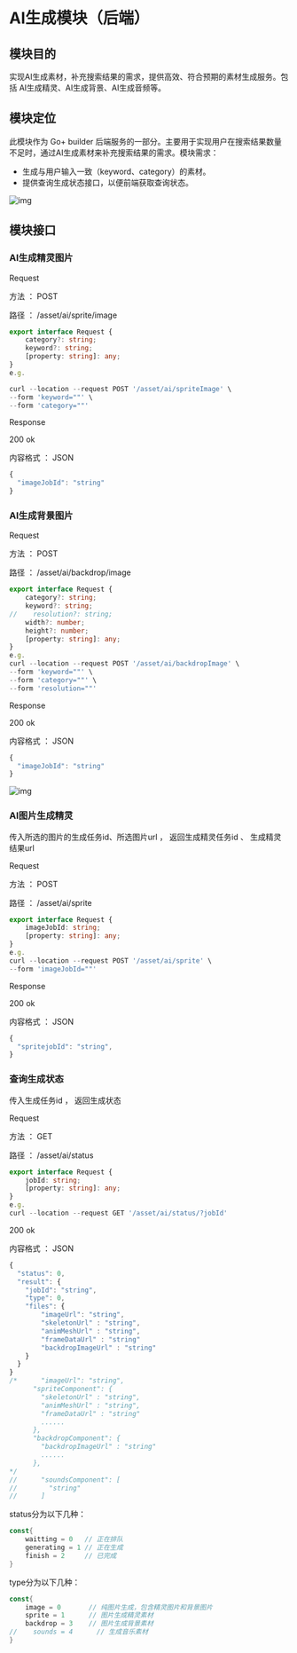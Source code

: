 # AI生成模块（后端）

## 模块目的

实现AI生成素材，补充搜索结果的需求，提供高效、符合预期的素材生成服务。包括 AI生成精灵、AI生成背景、AI生成音频等。

## 模块定位

此模块作为 Go+ builder 后端服务的一部分。主要用于实现用户在搜索结果数量不足时，通过AI生成素材来补充搜索结果的需求。模块需求：

- 生成与用户输入一致（keyword、category）的素材。
- 提供查询生成状态接口，以便前端获取查询状态。


![img](./assets/(null)-20240725144730930.png)


## 模块接口

### AI生成精灵图片

Request

方法 ： POST

路径 ： /asset/ai/sprite/image

```TypeScript
export interface Request {
    category?: string;
    keyword?: string;
    [property: string]: any;
}
e.g.

curl --location --request POST '/asset/ai/spriteImage' \
--form 'keyword=""' \
--form 'category=""'
```

Response

200 ok

内容格式 ： JSON

```TypeScript
{
  "imageJobId": "string"
}
```

### AI生成背景图片

Request

方法 ： POST

路径 ： /asset/ai/backdrop/image

```TypeScript
export interface Request {
    category?: string;
    keyword?: string;
//    resolution?: string;
    width?: number;
    height?: number;
    [property: string]: any;
}
e.g.
curl --location --request POST '/asset/ai/backdropImage' \
--form 'keyword=""' \
--form 'category=""' \
--form 'resolution=""'
```

Response

200 ok

内容格式 ： JSON

```TypeScript
{
  "imageJobId": "string"
}
```

![img](./assets/(null)-20240725144730917.png)

### AI图片生成精灵

传入所选的图片的生成任务id、所选图片url ， 返回生成精灵任务id 、 生成精灵结果url

Request 

方法 ： POST

路径 ： /asset/ai/sprite

```TypeScript
export interface Request {
    imageJobId: string;
    [property: string]: any;
}
e.g.
curl --location --request POST '/asset/ai/sprite' \
--form 'imageJobId=""'
```

Response

200 ok

内容格式 ： JSON

```TypeScript
{
  "spritejobId": "string",
}
```


### 查询生成状态

传入生成任务id ， 返回生成状态

Request 

方法 ： GET

路径 ： /asset/ai/status

```TypeScript
export interface Request {
    jobId: string;
    [property: string]: any;
}
e.g.
curl --location --request GET '/asset/ai/status/?jobId'
```

200 ok

内容格式 ： JSON

```TypeScript
{
  "status": 0,
  "result": {
    "jobId": "string",
    "type": 0,
    "files": {
        "imageUrl": "string",
        "skeletonUrl" : "string",
        "animMeshUrl" : "string",
        "frameDataUrl" : "string"
        "backdropImageUrl" : "string"
    }
  }
}
/*      "imageUrl": "string",
      "spriteComponent": {
        "skeletonUrl" : "string",
        "animMeshUrl" : "string",
        "frameDataUrl" : "string"
        ......
      },
      "backdropComponent": {
        "backdropImageUrl" : "string"
        ......
      },
*/
//      "soundsComponent": [
//        "string"
//      ]
```

status分为以下几种：

```Go
const{
    waitting = 0   // 正在排队
    generating = 1 // 正在生成
    finish = 2     // 已完成
}
```

type分为以下几种：

```Go
const{
    image = 0       // 纯图片生成，包含精灵图片和背景图片
    sprite = 1      // 图片生成精灵素材
    backdrop = 3    // 图片生成背景素材
//    sounds = 4      // 生成音乐素材
}
```